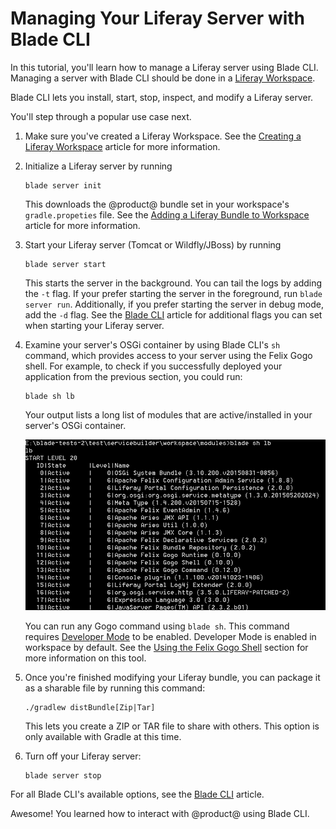 # Managing Your Liferay Server with Blade CLI [](id=managing-your-liferay-server-with-blade-cli)

In this tutorial, you'll learn how to manage a Liferay server using Blade CLI.
Managing a server with Blade CLI should be done in a
[Liferay Workspace](/developer/reference/-/knowledge_base/7-2/liferay-workspace).

Blade CLI lets you install, start, stop, inspect, and modify a Liferay server.

You'll step through a popular use case next.

1.  Make sure you've created a Liferay Workspace. See the
    [Creating a Liferay Workspace](/developer/reference/-/knowledge_base/7-2/creating-a-liferay-workspace#blade-cli)
    article for more information.

2.  Initialize a Liferay server by running

        blade server init

    This downloads the @product@ bundle set in your workspace's
    `gradle.propeties` file. See the
    [Adding a Liferay Bundle to Workspace](/developer/reference/-/knowledge_base/7-2/adding-a-liferay-bundle-to-workspace)
    article for more information.

3.  Start your Liferay server (Tomcat or Wildfly/JBoss) by running

        blade server start

    This starts the server in the background. You can tail the logs by adding
    the `-t` flag. If your prefer starting the server in the foreground, run
    `blade server run`. Additionally, if you prefer starting the server in debug
    mode, add the `-d` flag. See the
    [Blade CLI](/developer/reference/-/knowledge_base/7-2/blade-cli) article for
    additional flags you can set when starting your Liferay server.

4.  Examine your server's OSGi container by using Blade CLI's `sh` command,
    which provides access to your server using the Felix Gogo shell. For
    example, to check if you successfully deployed your application from the
    previous section, you could run:

        blade sh lb

    Your output lists a long list of modules that are active/installed in your
    server's OSGi container.

    ![Figure 1: Blade CLI accesses the Gogo shell script to run the `lb` command.](../../../images/blade-sh.png)

    You can run any Gogo command using `blade sh`. This command requires
    [Developer Mode](/develop/tutorials/-/knowledge_base/7-1/using-developer-mode-with-themes#setting-developer-mode-for-your-server-using-portal-developer-properties)
    to be enabled. Developer Mode is enabled in workspace by default. See the
    [Using the Felix Gogo Shell](/develop/reference/-/knowledge_base/7-1/using-the-felix-gogo-shell)
    section for more information on this tool.

5.  Once you're finished modifying your Liferay bundle, you can package it as a
    sharable file by running this command:

        ./gradlew distBundle[Zip|Tar]

    This lets you create a ZIP or TAR file to share with others. This option is
    only available with Gradle at this time.

    <!-- TODO: Add way for producing a distributable workspace using Blade, when
    available. It can only be done currently with ./gradlew distBundle[Zip|Tar].
    -->

6.  Turn off your Liferay server:

        blade server stop

For all Blade CLI's available options, see the
[Blade CLI](/developer/reference/-/knowledge_base/7-2/blade-cli) article.

Awesome! You learned how to interact with @product@ using Blade CLI.
